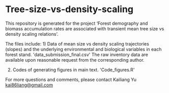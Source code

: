 # Tree-size-vs-density-scaling

This repository is generated for the project ‘Forest demography and biomass accumulation rates are associated with transient mean tree size vs density scaling relations’.

The files include: 1) Data of mean size vs density scaling trajectories (slopes) and the underlying environmental and biological variables in each forest stand. 'data_submission_final.csv'
The raw inventory data are available upon reasonable request from the corresponding author. 

2) Codes of generating figures in main text. 'Code_figures.R'

For more questions and comments, please contact Kailiang Yu kai86liang@gmail.com
